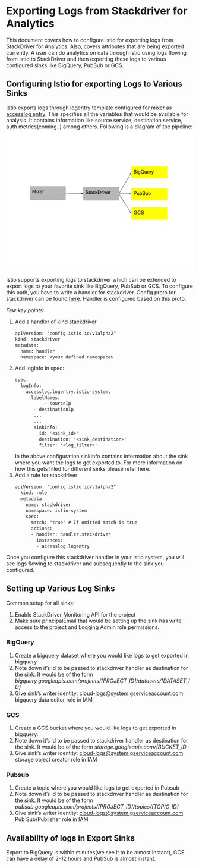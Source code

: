 # Exporting Logs from Stackdriver for Analytics

This document covers how to configure Istio for exporting logs from StackDriver for Analytics. 
Also, covers attributes that are being exported currently.
A user can do analytics on data through Istio using logs flowing from Istio to StackDriver and then exporting these logs to various configured sinks like BigQuery, PubSub or GCS. 

## Configuring Istio for exporting Logs to Various Sinks
Istio exports logs through logentry template configured for mixer as [accesslog entry](https://github.com/istio/istio/blob/master/install/kubernetes/helm/istio/charts/mixer/templates/config.yaml#L134:9).
This specifies all the variables that would be available for analysis. It contains information like source service, destination service, auth metrics(coming..) among others.
Following is a diagram of the pipeline:
<img src="Istio Analytics using StackDriver.png">


Istio supports exporting logs to stackdriver which can be extended to export logs to your favorite sink like BigQuery, PubSub or GCS.
To configure this path, you have to write a handler for stackdriver.
Config proto for stackdriver can be found [here](https://github.com/istio/istio/blob/master/mixer/adapter/stackdriver/config/config.proto). 
Handler is configured based on this proto.

*Few key points*:
1. Add a handler of kind stackdriver
   ```
   apiVersion: "config.istio.io/v1alpha2"
   kind: stackdriver
   metadata:
     name: handler
     namespace: <your defined namespace>
   ```
1. Add logInfo in spec:
   ```
   spec:
     logInfo:
       accesslog.logentry.istio-system:
         labelNames:
		      - sourceIp
          - destinationIp
          ...
          ...
          sinkInfo:
            id: '<sink_id>'
            destination: '<sink_destination>'
            filter: '<log_filter>'
    ```
    In the above configuration sinkInfo contains information about the sink where you want the logs to get exported to. For  more information on how this gets filled for different sinks please refer here.
1. Add a rule for stackdriver 
   ```
   apiVersion: "config.istio.io/v1alpha2"
     kind: rule
     metadata:
       name: stackdriver
       namespace: istio-system
       spec:
         match: "true" # If omitted match is true
         actions:
         - handler: handler.stackdriver
           instances:
           - accesslog.logentry
     ```
Once you configure this stackdriver handler in your istio system, you will see logs flowing to stackdriver and subsequently to the sink you configured.

## Setting up Various Log Sinks
Common setup for all sinks:
1. Enable StackDriver Monitoring API for the project
1. Make sure principalEmail that would be setting up the sink has write access to the project and Logging Admin role permissions.

### BigQuery
1. Create a bigquery dataset where you would like logs to get exported in bigquery
1. Note down it’s id to be passed to stackdriver handler as destination for the sink. It would be of the form 
*bigquery.googleapis.com/projects/[PROJECT_ID]/datasets/[DATASET_ID]*
1. Give sink’s writer identity: cloud-logs@system.gserviceaccount.com  bigquery data editor role in IAM

### GCS
1. Create a GCS bucket where you would like logs to get exported in bigquery.
1. Note down it’s id to be passed to stackdriver handler as destination for the sink. It would be of the form 
*storage.googleapis.com/[BUCKET_ID*
1. Give sink’s writer identity: cloud-logs@system.gserviceaccount.com  storage object creator role in IAM

### Pubsub
1. Create a topic where you would like logs to get exported in Pubsub
1. Note down it’s id to be passed to stackdriver handler as destination for the sink. It would be of the form 
*pubsub.googleapis.com/projects/[PROJECT_ID]/topics/[TOPIC_ID]*
1. Give sink’s writer identity: cloud-logs@system.gserviceaccount.com  Pub Sub/Publisher role in IAM

## Availability of logs in Export Sinks
Export to BigQuery is within minutes(we see it to be almost instant), GCS can have a delay of 2-12 hours and PubSub is almost instant. 
